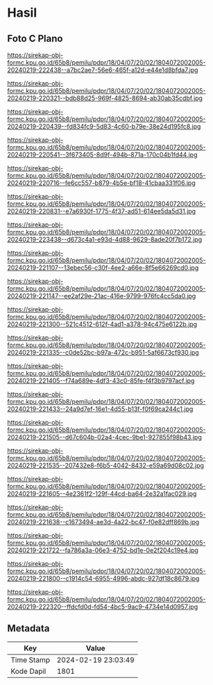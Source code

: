 # Hasil

## Foto C Plano

https://sirekap-obj-formc.kpu.go.id/65b8/pemilu/pdpr/18/04/07/20/02/1804072002005-20240219-222438--a7bc2ae7-56e6-465f-a12d-e44e1d8bfda7.jpg

https://sirekap-obj-formc.kpu.go.id/65b8/pemilu/pdpr/18/04/07/20/02/1804072002005-20240219-220321--bdb88d25-969f-4825-8694-ab30ab35cdbf.jpg

https://sirekap-obj-formc.kpu.go.id/65b8/pemilu/pdpr/18/04/07/20/02/1804072002005-20240219-220439--fd834fc9-5d83-4c60-b79e-38e24d195fc8.jpg

https://sirekap-obj-formc.kpu.go.id/65b8/pemilu/pdpr/18/04/07/20/02/1804072002005-20240219-220541--3f673405-8d9f-494b-871a-170c04b1fd44.jpg

https://sirekap-obj-formc.kpu.go.id/65b8/pemilu/pdpr/18/04/07/20/02/1804072002005-20240219-220716--fe6cc557-b879-4b5e-bf18-41cbaa331f06.jpg

https://sirekap-obj-formc.kpu.go.id/65b8/pemilu/pdpr/18/04/07/20/02/1804072002005-20240219-220831--e7a6930f-1775-4f37-ad51-614ee5da5d31.jpg

https://sirekap-obj-formc.kpu.go.id/65b8/pemilu/pdpr/18/04/07/20/02/1804072002005-20240219-223438--d673c4a1-e93d-4d88-9629-8ade20f7b172.jpg

https://sirekap-obj-formc.kpu.go.id/65b8/pemilu/pdpr/18/04/07/20/02/1804072002005-20240219-221107--13ebec56-c30f-4ee2-a66e-8f5e66269cd0.jpg

https://sirekap-obj-formc.kpu.go.id/65b8/pemilu/pdpr/18/04/07/20/02/1804072002005-20240219-221147--ee2af29e-21ac-416e-9799-976fc4cc5da0.jpg

https://sirekap-obj-formc.kpu.go.id/65b8/pemilu/pdpr/18/04/07/20/02/1804072002005-20240219-221300--521c4512-612f-4ad1-a378-94c475e6122b.jpg

https://sirekap-obj-formc.kpu.go.id/65b8/pemilu/pdpr/18/04/07/20/02/1804072002005-20240219-221335--c0de52bc-b97a-472c-b951-5af6673cf930.jpg

https://sirekap-obj-formc.kpu.go.id/65b8/pemilu/pdpr/18/04/07/20/02/1804072002005-20240219-221405--f74a689e-4df3-43c0-85fe-f4f3b9797acf.jpg

https://sirekap-obj-formc.kpu.go.id/65b8/pemilu/pdpr/18/04/07/20/02/1804072002005-20240219-221433--24a9d7ef-16e1-4d55-b13f-f0f69ca244c1.jpg

https://sirekap-obj-formc.kpu.go.id/65b8/pemilu/pdpr/18/04/07/20/02/1804072002005-20240219-221505--d67c604b-02a4-4cec-9be1-927855f98b43.jpg

https://sirekap-obj-formc.kpu.go.id/65b8/pemilu/pdpr/18/04/07/20/02/1804072002005-20240219-221535--207432e8-f6b5-4042-8432-e59a69d08c02.jpg

https://sirekap-obj-formc.kpu.go.id/65b8/pemilu/pdpr/18/04/07/20/02/1804072002005-20240219-221605--4e2361f2-129f-44cd-ba64-2e32a1fac029.jpg

https://sirekap-obj-formc.kpu.go.id/65b8/pemilu/pdpr/18/04/07/20/02/1804072002005-20240219-221638--c1673494-ae3d-4a22-bc47-f0e82dff869b.jpg

https://sirekap-obj-formc.kpu.go.id/65b8/pemilu/pdpr/18/04/07/20/02/1804072002005-20240219-221722--fa786a3a-06e3-4752-bd1e-0e2f204c19e4.jpg

https://sirekap-obj-formc.kpu.go.id/65b8/pemilu/pdpr/18/04/07/20/02/1804072002005-20240219-221800--c1914c54-6955-4996-abdc-927df18c8679.jpg

https://sirekap-obj-formc.kpu.go.id/65b8/pemilu/pdpr/18/04/07/20/02/1804072002005-20240219-222320--ffdcfd0d-fd54-4bc5-9ac9-4734e14d0957.jpg


## Metadata

| Key        | Value               |
| ---------- | ------------------- |
| Time Stamp | 2024-02-19 23:03:49 |
| Kode Dapil | 1801                |



